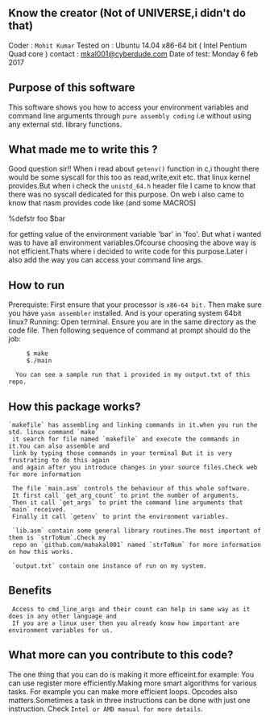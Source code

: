 ## Know the creator (Not of UNIVERSE,i didn't do that) ##

  Coder       : `Mohit Kumar`
  Tested on   : Ubuntu 14.04 x86-64 bit ( Intel Pentium Quad core )
  contact     : mkal001@cyberdude.com 
  Date of test: Monday 6 feb 2017
 

## Purpose of this software ##

   This software shows you how to access your environment variables and command line arguments 
   through `pure assembly coding` i.e without using any external std. library functions.


## What made me to write this ? ##

   Good question sir!! 
   When i read about `getenv()` function in c,i thought there would be some syscall for this too as 
   read,write,exit etc. that linux kernel provides.But when i check the `unistd_64.h` header file 
   I came to know that there was no syscall dedicated for this purpose.
   On web i also came to know that nasm provides code like (and some MACROS)

   %defstr foo $bar

   for getting value of the environment variable 'bar' in 'foo'.
   But what i wanted was to have all environment variables.Ofcourse choosing the above 
   way is not efficient.Thats where i decided to write code for this purpose.Later i 
   also add the way you can access your command line args.

## How to run ##

   Prerequiste:
    First ensure that your processor is `x86-64 bit.`
    Then make sure you have `yasm assembler` installed.
    And is your operating system 64bit linux?
    Running:
      Open terminal.
      Ensure you are in the same directory as the code file.
	     Then following sequence of command at prompt should do the job:

	     $ make
	     $./main 

      You can see a sample run that i provided in my output.txt of this repo.

## How this package works? ##

    `makefile` has assembling and linking commands in it.when you run the std. linux command `make`
     it search for file named `makefile` and execute the commands in it.You can also assemble and
     link by typing those commands in your terminal But it is very frustrating to do this again
     and again after you introduce changes in your source files.Check web for more information

     The file `main.asm` controls the behaviour of this whole software.
     It first call `get_arg_count` to print the number of arguments.
     Then it call `get_args` to print the command line arguments that `main` received.
     Finally it call `getenv` to print the environment variables.

     `lib.asm` contain some general library routines.The most important of them is `strToNum`.Check my 
     repo on `github.com/mahakal001` named `strToNum` for more information on how this works.

     `output.txt` contain one instance of run on my system. 

## Benefits ##

     Access to cmd_line_args and their count can help in same way as it does in any other language and
     If you are a linux user then you already know how important are environment variables for us.

## What more can you contribute to this code? ##

   The one thing that you can do is making it more efficeint.for example: 
   You can use register more efficiently.Making more smart algorithms for various tasks.
   For example you can make more efficient loops.
   Opcodes also matters.Sometimes a task in three instructions can be done with just one instruction.
   Check `Intel or AMD manual for more details`.

